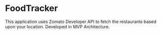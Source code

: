 # FoodTracker

This application uses Zomato Developer API to fetch the restaurants based upon your location.
Developed in MVP Architecture.

